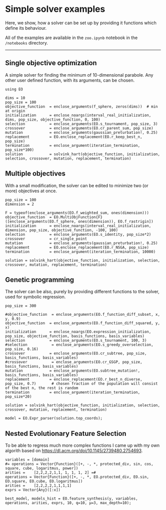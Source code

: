 # Simple solver examples

Here, we show, how a solver can be set up by providing it functions which define its behaviour.

All of the examples are available in the `zoo.ipynb` notebook in the `/notebooks` directory.

---

## Single objective optimization

A simple solver for finding the minimum of 10-dimensional parabole.
Any other user defined function, with its arguments, can be chosen.


```
using EO

dims = 10
pop_size = 100
objective_function  = enclose_arguments(f_sphere, zeros(dims))  # min at origin
initialization      = enclose_noargs(interval_real_initialization, dims, pop_size, objective_function, 0, 100)
selection           = enclose_arguments(EO.s_tournament, pop_size, 3)
crossover           = enclose_arguments(EO.cr_parent_sum, pop_size)
mutation            = enclose_arguments(gaussian_preturbation!, 0.25)
replacement         = EO.enclose_replacement(EO.r_keep_best_n, pop_size)
termination         = enclose_argument(iteration_termination, pop_size*100)
solution            = solvink_hart(objective_function, initialization, selection, crossover, mutation, replacement, termination)
```

## Multiple objectives

With a small modification, the solver can be edited to minimize two (or more) objectives at once.

```
pop_size = 100
dimension = 2

F = typeof(enclose_arguments(EO.f_weighted_sum, ones(dimension)))
objective_function  = EO.MultiObjFunction{F}([enclose_arguments(EO.f_sphere, ones(dimension)), EO.f_rastrigin])
initialization      = enclose_noargs(interval_real_initialization, dimension, pop_size, objective_function, -100, 100)
selection           = enclose_arguments(EO.s_identity, pop_size*2)
crossover           = cr_single_point
mutation            = enclose_arguments(gaussian_preturbation!, 0.25)
replacement         = EO.enclose_replacement(EO.r_NSGA, pop_size)
termination         = enclose_argument(iteration_termination, 10000)

solution = solvink_hart(objective_function, initialization, selection, crossover, mutation, replacement, termination)
```

## Genetic programming

The solver can be also, purely by providing different functions to the solver, used for symbolic regression.

```
pop_size = 300

#objective_function  = enclose_arguments(EO.f_function_diff_subset, x, y, 0.9)
objective_function  = enclose_arguments(EO.f_function_diff_squared, y, x)
initialization      = enclose_noargs(EO.expression_initialization, pop_size, objective_function, basis_functions, basis_variables)
selection           = enclose_arguments(EO.s_tournament, 100, 3)
#selection           = enclose_arguments(EO.s_greedy_overselection, pop_size, 0.16)
crossover           = enclose_arguments(EO.cr_subtree, pop_size, basis_functions, basis_variables)
#crossover           = enclose_arguments(EO.cr_GSGP, pop_size, basis_functions, basis_variables)
mutation            = enclose_arguments(EO.subtree_mutation!, basis_functions, basis_variables)
replacement         = enclose_replacement(EO.r_best_n_diverse, pop_size, 0.7)       # chosen fraction of the population will consist of the best n, the rest is random
termination         = enclose_argument(iteration_termination, pop_size*20)

solution = solvink_hart(objective_function, initialization, selection, crossover, mutation, replacement, termination)

model = EO.Expr_parser(solution.top_coords);
```

## Nested Evolutionary Feature Selection


To be able to regress much more complex functions I came up with my own algorith based on https://dl.acm.org/doi/10.1145/2739480.2754693.


```
variables = [domain]
#= operations = Vector{Function}([+, -, *, protected_div, sin, cos, square, cube, logaritmus, power])
arities =    [2,2,2,2,1,1, 1, 1, 1, 2] =#
operations = Vector{Function}([+, -, *, EO.protected_div, EO.sin, EO.square, EO.cube, EO.logaritmus])
arities =    [2,2,2,2,1,1,1,1]
exprs = Vector{Any}([:x])

best_model, models_hist = EO.feature_synthesis(y, variables, operations, arities, exprs, 10, q=10, μ=3, max_depth=10);
```